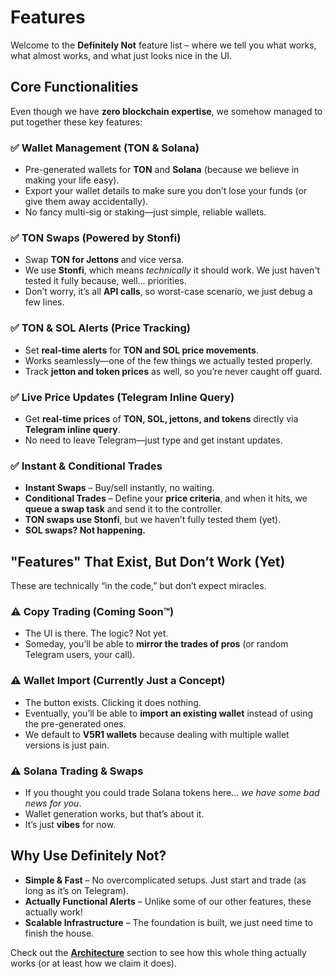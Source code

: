 # Features

Welcome to the **Definitely Not** feature list – where we tell you what works, what almost works, and what just looks nice in the UI.  

## **Core Functionalities**
Even though we have **zero blockchain expertise**, we somehow managed to put together these key features:

### ✅ **Wallet Management (TON & Solana)**
- Pre-generated wallets for **TON** and **Solana** (because we believe in making your life easy).
- Export your wallet details to make sure you don’t lose your funds (or give them away accidentally).
- No fancy multi-sig or staking—just simple, reliable wallets.  

### ✅ **TON Swaps (Powered by Stonfi)**
- Swap **TON for Jettons** and vice versa.
- We use **Stonfi**, which means *technically* it should work. We just haven't tested it fully because, well… priorities.  
- Don’t worry, it’s all **API calls**, so worst-case scenario, we just debug a few lines.  

### ✅ **TON & SOL Alerts (Price Tracking)**
- Set **real-time alerts** for **TON and SOL price movements**.
- Works seamlessly—one of the few things we actually tested properly.  
- Track **jetton and token prices** as well, so you’re never caught off guard.

### ✅ **Live Price Updates (Telegram Inline Query)**
- Get **real-time prices** of **TON, SOL, jettons, and tokens** directly via **Telegram inline query**.
- No need to leave Telegram—just type and get instant updates.

### ✅ **Instant & Conditional Trades**
- **Instant Swaps** – Buy/sell instantly, no waiting.
- **Conditional Trades** – Define your **price criteria**, and when it hits, we **queue a swap task** and send it to the controller.
- **TON swaps use Stonfi**, but we haven’t fully tested them (yet).
- **SOL swaps? Not happening.**

## **"Features" That Exist, But Don’t Work (Yet)**  
These are technically “in the code,” but don’t expect miracles.  

### ⚠ **Copy Trading** (Coming Soon™)  
- The UI is there. The logic? Not yet.  
- Someday, you’ll be able to **mirror the trades of pros** (or random Telegram users, your call).  

### ⚠ **Wallet Import** (Currently Just a Concept)  
- The button exists. Clicking it does nothing.  
- Eventually, you’ll be able to **import an existing wallet** instead of using the pre-generated ones.
- We default to **V5R1 wallets** because dealing with multiple wallet versions is just pain.

### ⚠ **Solana Trading & Swaps**
- If you thought you could trade Solana tokens here… *we have some bad news for you*.  
- Wallet generation works, but that’s about it.  
- It’s just **vibes** for now.

## **Why Use Definitely Not?**
- **Simple & Fast** – No overcomplicated setups. Just start and trade (as long as it’s on Telegram).
- **Actually Functional Alerts** – Unlike some of our other features, these actually work!  
- **Scalable Infrastructure** – The foundation is built, we just need time to finish the house.  

Check out the **[Architecture](./architecture.md)** section to see how this whole thing actually works (or at least how we claim it does).
